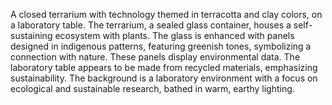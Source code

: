 A closed terrarium with technology themed in terracotta and clay colors, on a laboratory table. The terrarium, a sealed glass container, houses a self-sustaining ecosystem with plants. The glass is enhanced with panels designed in indigenous patterns, featuring greenish tones, symbolizing a connection with nature. These panels display environmental data. The laboratory table appears to be made from recycled materials, emphasizing sustainability. The background is a laboratory environment with a focus on ecological and sustainable research, bathed in warm, earthy lighting.